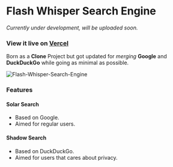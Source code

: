 
# Flash Whisper Search Engine

*Currently under development, will be uploaded soon.*

### View it live on [Vercel](https://flashwhisper.vercel.app/)

Born as a **Clone** Project but got updated for *merging* **Google** and **DuckDuckGo** while going as minimal as possible.

![Flash-Whisper-Search-Engine](https://user-images.githubusercontent.com/59540565/174643306-6f92161a-e78c-412c-ad73-f34885a793a4.png)

### Features

#### Solar Search

 - Based on Google.  
 - Aimed for regular users.

#### Shadow Search

 - Based on DuckDuckGo. 
 - Aimed for users that cares about privacy.



